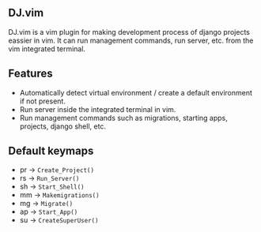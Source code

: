 ## DJ.vim

DJ.vim is a vim plugin for making development process of django projects eassier in vim. It can run management commands, run server, etc. from the vim integrated terminal. 

## Features

- Automatically detect virtual environment / create a default environment if not present.
- Run server inside the integrated terminal in vim.
- Run management commands such as migrations, starting apps, projects, django shell, etc.

## Default keymaps

- <leader>pr -> `Create_Project()`
- <leader>rs -> `Run_Server()`
- <leader>sh -> `Start_Shell()`
- <leader>mm -> `Makemigrations()`
- <leader>mg -> `Migrate()`
- <leader>ap -> `Start_App()`
- <leader>su -> `CreateSuperUser()`
